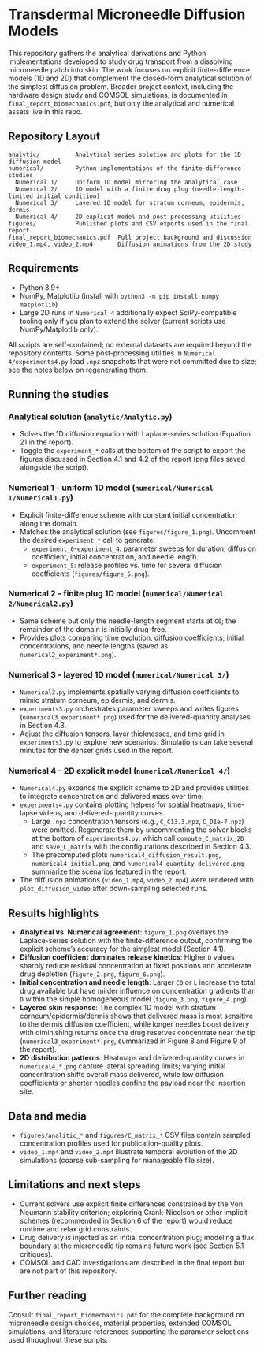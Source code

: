# Transdermal Microneedle Diffusion Models

This repository gathers the analytical derivations and Python implementations developed to study drug transport from a dissolving microneedle patch into skin. The work focuses on explicit finite-difference models (1D and 2D) that complement the closed-form analytical solution of the simplest diffusion problem. Broader project context, including the hardware design study and COMSOL simulations, is documented in `final_report_biomechanics.pdf`, but only the analytical and numerical assets live in this repo.

## Repository Layout
```text
analytic/          Analytical series solution and plots for the 1D diffusion model
numerical/         Python implementations of the finite-difference studies
  Numerical 1/     Uniform 1D model mirroring the analytical case
  Numerical 2/     1D model with a finite drug plug (needle-length-limited initial condition)
  Numerical 3/     Layered 1D model for stratum corneum, epidermis, dermis
  Numerical 4/     2D explicit model and post-processing utilities
figures/           Published plots and CSV exports used in the final report
final_report_biomechanics.pdf  Full project background and discussion
video_1.mp4, video_2.mp4       Diffusion animations from the 2D study
```

## Requirements
- Python 3.9+
- NumPy, Matplotlib (install with `python3 -m pip install numpy matplotlib`)
- Large 2D runs in `Numerical 4` additionally expect SciPy-compatible tooling only if you plan to extend the solver (current scripts use NumPy/Matplotlib only).

All scripts are self-contained; no external datasets are required beyond the repository contents. Some post-processing utilities in `Numerical 4/experiments4.py` load `.npz` snapshots that were not committed due to size; see the notes below on regenerating them.

## Running the studies
### Analytical solution (`analytic/Analytic.py`)
- Solves the 1D diffusion equation with Laplace-series solution (Equation 21 in the report).
- Toggle the `experiment_*` calls at the bottom of the script to export the figures discussed in Section 4.1 and 4.2 of the report (png files saved alongside the script).

### Numerical 1 - uniform 1D model (`numerical/Numerical 1/Numerical1.py`)
- Explicit finite-difference scheme with constant initial concentration along the domain.
- Matches the analytical solution (see `figures/figure_1.png`). Uncomment the desired `experiment_*` call to generate:
  - `experiment_0`-`experiment_4`: parameter sweeps for duration, diffusion coefficient, initial concentration, and needle length.
  - `experiment_5`: release profiles vs. time for several diffusion coefficients (`figures/figure_5.png`).

### Numerical 2 - finite plug 1D model (`numerical/Numerical 2/Numerical2.py`)
- Same scheme but only the needle-length segment starts at `C0`; the remainder of the domain is initially drug-free.
- Provides plots comparing time evolution, diffusion coefficients, initial concentrations, and needle lengths (saved as `numerical2_experiment*.png`).

### Numerical 3 - layered 1D model (`numerical/Numerical 3/`)
- `Numerical3.py` implements spatially varying diffusion coefficients to mimic stratum corneum, epidermis, and dermis.
- `experiments3.py` orchestrates parameter sweeps and writes figures (`numerical3_experiment*.png`) used for the delivered-quantity analyses in Section 4.3.
- Adjust the diffusion tensors, layer thicknesses, and time grid in `experiments3.py` to explore new scenarios. Simulations can take several minutes for the denser grids used in the report.

### Numerical 4 - 2D explicit model (`numerical/Numerical 4/`)
- `Numerical4.py` expands the explicit scheme to 2D and provides utilities to integrate concentration and delivered mass over time.
- `experiments4.py` contains plotting helpers for spatial heatmaps, time-lapse videos, and delivered-quantity curves.
  - Large `.npz` concentration tensors (e.g., `C_C13.3.npz`, `C_D1e-7.npz`) were omitted. Regenerate them by uncommenting the solver blocks at the bottom of `experiments4.py`, which call `compute_C_matrix_2D` and `save_C_matrix` with the configurations described in Section 4.3.
  - The precomputed plots `numerical4_diffusion_result.png`, `numerical4_initial.png`, and `numerical4_quantity_delivered.png` summarize the scenarios featured in the report.
- The diffusion animations (`video_1.mp4`, `video_2.mp4`) were rendered with `plot_diffusion_video` after down-sampling selected runs.

## Results highlights
- **Analytical vs. Numerical agreement**: `figure_1.png` overlays the Laplace-series solution with the finite-difference output, confirming the explicit scheme’s accuracy for the simplest model (Section 4.1).
- **Diffusion coefficient dominates release kinetics**: Higher `D` values sharply reduce residual concentration at fixed positions and accelerate drug depletion (`figure_2.png`, `figure_6.png`).
- **Initial concentration and needle length**: Larger `C0` or `L` increase the total drug available but have milder influence on concentration gradients than `D` within the simple homogeneous model (`figure_3.png`, `figure_4.png`).
- **Layered skin response**: The complex 1D model with stratum corneum/epidermis/dermis shows that delivered mass is most sensitive to the dermis diffusion coefficient, while longer needles boost delivery with diminishing returns once the drug reserves concentrate near the tip (`numerical3_experiment*.png`, summarized in Figure 8 and Figure 9 of the report).
- **2D distribution patterns**: Heatmaps and delivered-quantity curves in `numerical4_*.png` capture lateral spreading limits; varying initial concentration shifts overall mass delivered, while low diffusion coefficients or shorter needles confine the payload near the insertion site.

## Data and media
- `figures/analitic_*` and `figures/C_matrix_*` CSV files contain sampled concentration profiles used for publication-quality plots.
- `video_1.mp4` and `video_2.mp4` illustrate temporal evolution of the 2D simulations (coarse sub-sampling for manageable file size).

## Limitations and next steps
- Current solvers use explicit finite differences constrained by the Von Neumann stability criterion; exploring Crank-Nicolson or other implicit schemes (recommended in Section 6 of the report) would reduce runtime and relax grid constraints.
- Drug delivery is injected as an initial concentration plug; modeling a flux boundary at the microneedle tip remains future work (see Section 5.1 critiques).
- COMSOL and CAD investigations are described in the final report but are not part of this repository.

## Further reading
Consult `final_report_biomechanics.pdf` for the complete background on microneedle design choices, material properties, extended COMSOL simulations, and literature references supporting the parameter selections used throughout these scripts.
